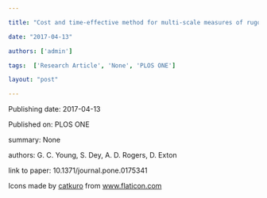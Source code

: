 ---
title: "Cost and time-effective method for multi-scale measures of rugosity, fractal dimension, and vector dispersion from coral reef 3D models"
date: "2017-04-13"
authors: ['admin']
tags:  ['Research Article', 'None', 'PLOS ONE']
layout: "post"
---
Publishing date: 2017-04-13

Published on: PLOS ONE

summary: None

authors: G. C. Young, S. Dey, A. D. Rogers, D. Exton

link to paper: 10.1371/journal.pone.0175341

Icons made by <a href="https://www.flaticon.com/free-icon/bookshelves_3576884" title="catkuro">catkuro</a> from <a href="https://www.flaticon.com/" title="Flaticon"> www.flaticon.com</a>